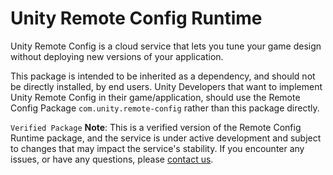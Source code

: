 # Unity Remote Config Runtime

Unity Remote Config is a cloud service that lets you tune your game design without deploying new versions of your application.

This package is intended to be inherited as a dependency, and should not be directly installed, by end users. Unity Developers that want to implement Unity Remote Config in their game/application, should use the Remote Config Package `com.unity.remote-config` rather than this package directly.

`Verified Package`
**Note**: This is a verified version of the Remote Config Runtime package, and the service is under active development and subject to changes that may impact the service's stability. If you encounter any issues, or have any questions, please [contact us](mailto:remote-config@unity3d.com).
